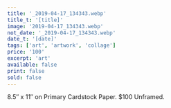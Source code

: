 ```yaml
---
title: '_2019-04-17_134343.webp'
title_t: '[title]'
image: '2019-04-17_134343.webp'
not_date: '_2019-04-17_134343.webp'
date_t: '[date]'
tags: ['art', 'artwork', 'collage']
price: '100'
excerpt: 'art'
available: false
print: false
sold: false
---
```


8.5″ x 11″ on Primary Cardstock Paper.
\$100 Unframed.
